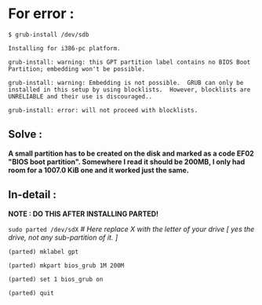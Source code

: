 # For error :
```
$ grub-install /dev/sdb

Installing for i386-pc platform.

grub-install: warning: this GPT partition label contains no BIOS Boot Partition; embedding won't be possible.

grub-install: warning: Embedding is not possible.  GRUB can only be installed in this setup by using blocklists.  However, blocklists are UNRELIABLE and their use is discouraged..

grub-install: error: will not proceed with blocklists.
```

## Solve :

**A small partition has to be created on the disk and marked as a code EF02 "BIOS boot partition". Somewhere I read it should be 200MB, I only had room for a 1007.0 KiB one and it worked just the same.**




## In-detail :

**NOTE : DO THIS AFTER INSTALLING PARTED!**

`sudo parted /dev/sdX`  *# Here replace X with the letter of your drive [ yes the drive, not any sub-partition of it. ]*

`(parted) mklabel gpt`

`(parted) mkpart bios_grub 1M 200M`

`(parted) set 1 bios_grub on`

`(parted) quit`
